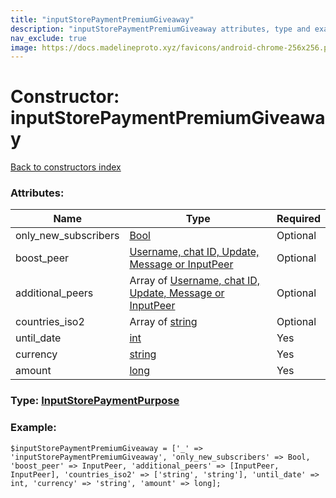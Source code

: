 ```yaml
---
title: "inputStorePaymentPremiumGiveaway"
description: "inputStorePaymentPremiumGiveaway attributes, type and example"
nav_exclude: true
image: https://docs.madelineproto.xyz/favicons/android-chrome-256x256.png
---
```

# Constructor: inputStorePaymentPremiumGiveaway  
[Back to constructors index](/API_docs/constructors/index.html)



### Attributes:

| Name     |    Type       | Required |
|----------|---------------|----------|
|only\_new\_subscribers|[Bool](/API_docs/types/Bool.html) | Optional|
|boost\_peer|[Username, chat ID, Update, Message or InputPeer](/API_docs/types/InputPeer.html) | Optional|
|additional\_peers|Array of [Username, chat ID, Update, Message or InputPeer](/API_docs/types/InputPeer.html) | Optional|
|countries\_iso2|Array of [string](/API_docs/types/string.html) | Optional|
|until\_date|[int](/API_docs/types/int.html) | Yes|
|currency|[string](/API_docs/types/string.html) | Yes|
|amount|[long](/API_docs/types/long.html) | Yes|



### Type: [InputStorePaymentPurpose](/API_docs/types/InputStorePaymentPurpose.html)


### Example:

```
$inputStorePaymentPremiumGiveaway = ['_' => 'inputStorePaymentPremiumGiveaway', 'only_new_subscribers' => Bool, 'boost_peer' => InputPeer, 'additional_peers' => [InputPeer, InputPeer], 'countries_iso2' => ['string', 'string'], 'until_date' => int, 'currency' => 'string', 'amount' => long];
```  
